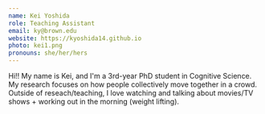```yaml
---
name: Kei Yoshida
role: Teaching Assistant
email: ky@brown.edu
website: https://kyoshida14.github.io
photo: kei1.png
pronouns: she/her/hers
---
```


Hi!! My name is Kei, and I'm a 3rd-year PhD student in Cognitive Science. My research focuses on how people collectively move together in a crowd. Outside of reseach/teaching, I love watching and talking about movies/TV shows + working out in the morning (weight lifting).
